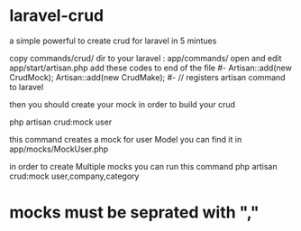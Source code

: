 laravel-crud
============

a simple powerful to create crud for laravel in 5 mintues

copy commands/crud/ dir to your laravel : app/commands/
open and edit app/start/artisan.php
add these codes to end of the file
#-
Artisan::add(new CrudMock);
Artisan::add(new CrudMake);
#-
// registers artisan command to laravel

then you should create your mock in order to build your crud

php artisan crud:mock user

this command creates a mock for user Model
you can find it in app/mocks/MockUser.php 

in order to create Multiple mocks you can run this command
php artisan crud:mock user,company,category
# mocks must be seprated with ","






